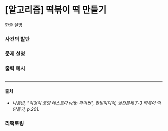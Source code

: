 # [알고리즘] 떡볶이 떡 만들기
한줄 설명

### 사건의 발단

### 문제 설명

### 출력 예시
```text

```
---
#### 출처
- _나동빈, "이것이 코딩 테스트다 with 파이썬", 한빛미디어, 실전문제 7-3 떡볶이 떡 만들기, p.201._
### 리팩토링